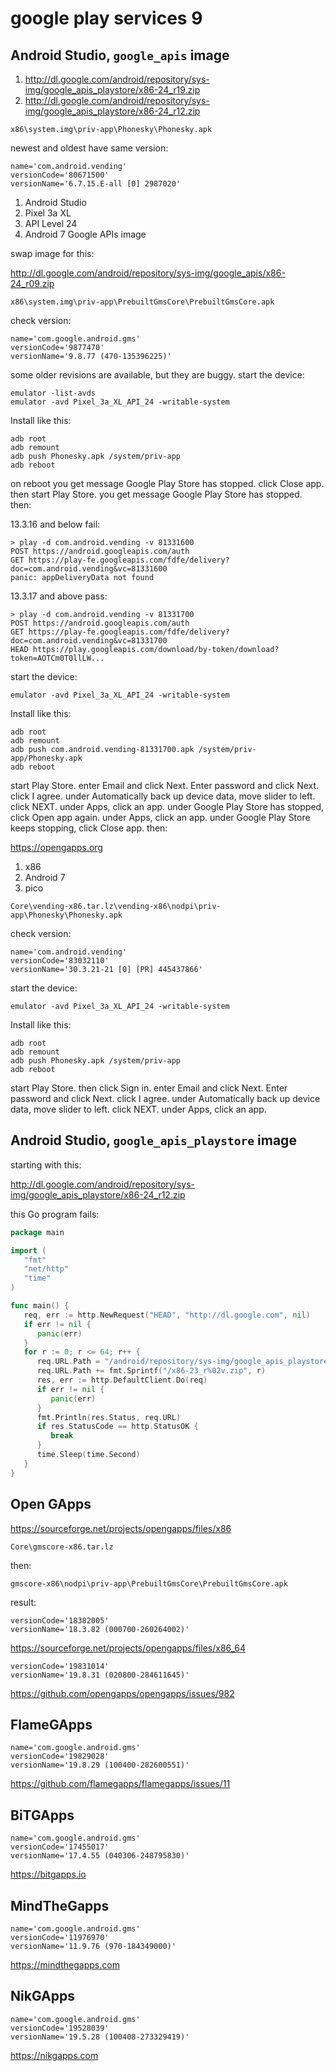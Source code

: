 # google play services 9

## Android Studio, `google_apis` image

1. <http://dl.google.com/android/repository/sys-img/google_apis_playstore/x86-24_r19.zip>
2. <http://dl.google.com/android/repository/sys-img/google_apis_playstore/x86-24_r12.zip>

~~~
x86\system.img\priv-app\Phonesky\Phonesky.apk
~~~

newest and oldest have same version:

~~~
name='com.android.vending'
versionCode='80671500'
versionName='6.7.15.E-all [0] 2987020'
~~~

1. Android Studio
2. Pixel 3a XL
3. API Level 24
4. Android 7 Google APIs image

swap image for this:

<http://dl.google.com/android/repository/sys-img/google_apis/x86-24_r09.zip>

~~~
x86\system.img\priv-app\PrebuiltGmsCore\PrebuiltGmsCore.apk
~~~

check version:

~~~
name='com.google.android.gms'
versionCode='9877470'
versionName='9.8.77 (470-135396225)'
~~~

some older revisions are available, but they are buggy. start the device:

~~~
emulator -list-avds
emulator -avd Pixel_3a_XL_API_24 -writable-system
~~~

Install like this:

~~~
adb root
adb remount
adb push Phonesky.apk /system/priv-app
adb reboot
~~~

on reboot you get message Google Play Store has stopped. click Close app. then
start Play Store. you get message Google Play Store has stopped. then:

13.3.16 and below fail:

~~~
> play -d com.android.vending -v 81331600
POST https://android.googleapis.com/auth
GET https://play-fe.googleapis.com/fdfe/delivery?doc=com.android.vending&vc=81331600
panic: appDeliveryData not found
~~~

13.3.17 and above pass:

~~~
> play -d com.android.vending -v 81331700
POST https://android.googleapis.com/auth
GET https://play-fe.googleapis.com/fdfe/delivery?doc=com.android.vending&vc=81331700
HEAD https://play.googleapis.com/download/by-token/download?token=AOTCm0T0llLW...
~~~

start the device:

~~~
emulator -avd Pixel_3a_XL_API_24 -writable-system
~~~

Install like this:

~~~
adb root
adb remount
adb push com.android.vending-81331700.apk /system/priv-app/Phonesky.apk
adb reboot
~~~

start Play Store. enter Email and click Next. Enter password and click Next.
click I agree. under Automatically back up device data, move slider to left.
click NEXT. under Apps, click an app. under Google Play Store has stopped,
click Open app again. under Apps, click an app. under Google Play Store keeps
stopping, click Close app. then:

https://opengapps.org

1. x86
2. Android 7
3. pico

~~~
Core\vending-x86.tar.lz\vending-x86\nodpi\priv-app\Phonesky\Phonesky.apk
~~~

check version:

~~~
name='com.android.vending'
versionCode='83032110'
versionName='30.3.21-21 [0] [PR] 445437866'
~~~

start the device:

~~~
emulator -avd Pixel_3a_XL_API_24 -writable-system
~~~

Install like this:

~~~
adb root
adb remount
adb push Phonesky.apk /system/priv-app
adb reboot
~~~

start Play Store. then click Sign in. enter Email and click Next. Enter
password and click Next. click I agree. under Automatically back up device
data, move slider to left. click NEXT. under Apps, click an app.

## Android Studio, `google_apis_playstore` image

starting with this:

<http://dl.google.com/android/repository/sys-img/google_apis_playstore/x86-24_r12.zip>

this Go program fails:

~~~go
package main

import (
   "fmt"
   "net/http"
   "time"
)

func main() {
   req, err := http.NewRequest("HEAD", "http://dl.google.com", nil)
   if err != nil {
      panic(err)
   }
   for r := 0; r <= 64; r++ {
      req.URL.Path = "/android/repository/sys-img/google_apis_playstore"
      req.URL.Path += fmt.Sprintf("/x86-23_r%02v.zip", r)
      res, err := http.DefaultClient.Do(req)
      if err != nil {
         panic(err)
      }
      fmt.Println(res.Status, req.URL)
      if res.StatusCode == http.StatusOK {
         break
      }
      time.Sleep(time.Second)
   }
}
~~~

## Open GApps

https://sourceforge.net/projects/opengapps/files/x86

~~~
Core\gmscore-x86.tar.lz
~~~

then:

~~~
gmscore-x86\nodpi\priv-app\PrebuiltGmsCore\PrebuiltGmsCore.apk
~~~

result:

~~~
versionCode='18382005'
versionName='18.3.82 (000700-260264002)'
~~~

<https://sourceforge.net/projects/opengapps/files/x86_64>

~~~
versionCode='19831014'
versionName='19.8.31 (020800-284611645)'
~~~

https://github.com/opengapps/opengapps/issues/982

## FlameGApps

~~~
name='com.google.android.gms'
versionCode='19829028'
versionName='19.8.29 (100400-282600551)'
~~~

https://github.com/flamegapps/flamegapps/issues/11

## BiTGApps

~~~
name='com.google.android.gms'
versionCode='17455017'
versionName='17.4.55 (040306-248795830)'
~~~

https://bitgapps.io

## MindTheGapps

~~~
name='com.google.android.gms'
versionCode='11976970'
versionName='11.9.76 (970-184349000)'
~~~

https://mindthegapps.com

## NikGApps

~~~
name='com.google.android.gms'
versionCode='19528039'
versionName='19.5.28 (100408-273329419)'
~~~

https://nikgapps.com

